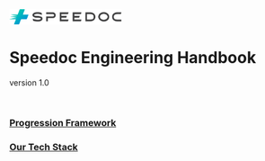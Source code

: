 <img src="img/Logo_Speedoc_coloured.png" alt="speedoc logo" width="200px">  


</br>

# Speedoc Engineering Handbook
version 1.0

</br>

### [Progression Framework](growth-framework/framework.md)
### [Our Tech Stack](stack.md)
